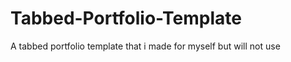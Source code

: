 Tabbed-Portfolio-Template
=========================

A tabbed portfolio template that i made for myself but will not use
